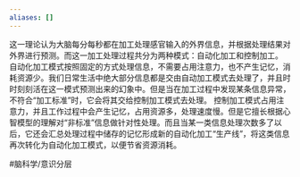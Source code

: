 ```yaml
---
aliases: []
---
```

这一理论认为大脑每分每秒都在加工处理感官输入的外界信息，并根据处理结果对外界进行预测。而这一加工处理过程共分为两种模式：自动化加工和控制加工。
自动化加工模式按照固定的方式处理信息，不需要占用注意力，也不产生记忆，消耗资源少。我们日常生活中绝大部分信息都是交由自动加工模式去处理了，并且时时刻刻活在这一模式预测出来的幻象中。但是当在加工过程中发现某条信息异常，不符合“加工标准”时，它会将其交给控制加工模式去处理。
控制加工模式占用注意力，并且工作过程中会产生记忆，占用资源多，处理速度慢。但是它擅长根据心智模型的理解对“非标准”信息做针对性处理。而且当某一类信息处理次数多了以后，它还会汇总处理过程中储存的记忆形成新的自动化加工“生产线”，将这类信息再次转化为自动化加工模式，以便节省资源消耗。


#脑科学/意识分层 